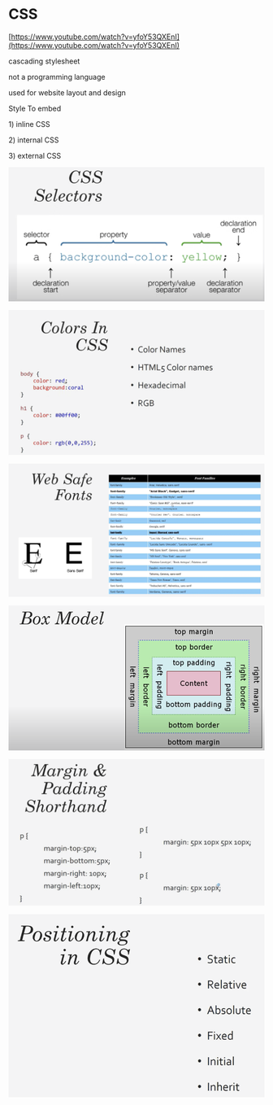 # CSS

  
[https://www.youtube.com/watch?v=yfoY53QXEnI](https://www.youtube.com/watch?v=yfoY53QXEnI)

cascading stylesheet

not a programming language

used for website layout and design

Style To embed

1\) inline CSS

2\) internal CSS

3\) external CSS

![](../.gitbook/assets/image%20%28231%29.png)

![](../.gitbook/assets/image%20%28234%29.png)

![](../.gitbook/assets/image%20%28230%29.png)

![](../.gitbook/assets/image%20%28229%29.png)

![](../.gitbook/assets/image%20%28235%29.png)

![](../.gitbook/assets/image%20%28233%29.png)

